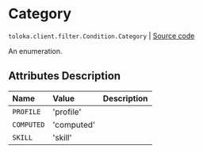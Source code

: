 # Category
`toloka.client.filter.Condition.Category` | [Source code](https://github.com/Toloka/toloka-kit/blob/v1.2.0.post1/src/client/filter.py#L158)

An enumeration.

## Attributes Description

| Name | Value | Description |
| :------| :-----------| :----------| 
`PROFILE`|'profile'|
`COMPUTED`|'computed'|
`SKILL`|'skill'|
